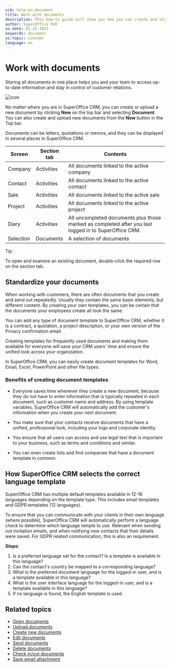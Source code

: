 ```yaml
---
uid: help-en-document
title: Work with documents
description: This how-to guide will show you how you can create and store documents in SuperOffice CRM, and how you can send and receive documents directly in your CRM solution.
author: SuperOffice RnD
so.date: 02.23.2023
keywords: document
so.topic: concept
language: en
---
```


# Work with documents

Storing all documents in one place helps you and your team to access up-to-date information and stay in control of customer relations.

![icon][img1]

No matter where you are in SuperOffice CRM, you can create or upload a new document by clicking **New** on the top bar and selecting **Document**. You can also create and upload new documents from the **New** button in the Top bar.

Documents can be letters, quotations or memos, and they can be displayed in several places in SuperOffice CRM.

| Screen | Section tab | Contents |
|---|---|---|
| Company | Activities | All documents linked to the active company |
| Contact | Activities | All documents linked to the active contact |
| Sale | Activities | All documents linked to the active sale |
| Project | Activities | All documents linked to the active project |
| Diary | Activities | All uncompleted documents plus those marked as completed after you last logged in to SuperOffice CRM. |
| Selection | Documents | A selection of documents |

> [!TIP]
> To open and examine an existing document, double-click the required row on the section tab.

## Standardize your documents

When working with customers, there are often documents that you create and send out repeatedly. Usually they contain the same basic elements, but different content. By creating your own templates, you can be certain that the documents your employees create all look the same.

You can add any type of document template to SuperOffice CRM, whether it is a contract, a quotation, a project description, or your own version of the Privacy confirmation email.

Creating templates for frequently used documents and making them available for everyone will save your CRM users' time and ensure the unified look across your organization.

In SuperOffice CRM, you can easily create document templates for Word, Email, Excel, PowerPoint and other file types.

### Benefits of creating document templates

* Everyone saves time whenever they create a new document, because they do not have to enter information that is typically repeated in each document, such as customer name and address. By using template variables, SuperOffice CRM will automatically add the customer's information when you create your next document.

* You make sure that your contacts receive documents that have a unified, professional look, including your logo and corporate identity.

* You ensure that all users can access and use legal text that is important to your business, such as terms and conditions and similar.

* You can even create lists and find companies that have a document template in common.

## How SuperOffice CRM selects the correct language template

SuperOffice CRM has multiple default templates available in 12-16 languages depending on the template type. This includes email templates and GDPR templates (12 languages).

To ensure that you can communicate with your clients in their own language (where possible), SuperOffice CRM will automatically perform a language check to determine which language temple to use. Relevant when sending out invitation emails, and when notifying new contacts that their details were saved. For GDPR related communication, this is also an requirement.

**Steps:**

1. Is a preferred language set for the contact? Is a template is available in this language?
2. Can the contact's country be mapped to a corresponding language?
3. What is the preferred document language for the logged-in user, and is a template available in this language?
4. What is the user interface language for the logged-in user, and is a template available in this language?
5. If no language is found, the English template is used.

## Related topics

* [Open documents][1]
* [Upload documents][2]
* [Create new documents][3]
* [Edit documents][4]
* [Send documents][5]
* [Delete documents][6]
* [Check in/out documents][7]
* [Save email attachment][8]

<!-- Referenced links -->
[1]: open.md
[2]: upload.md
[3]: create.md
[4]: edit.md
[5]: send-as-email.md
[6]: delete.md
[7]: lock.md
[8]: ../../email/mail-link/learn/archive.md

<!-- Referenced images -->
[img1]: ../../../../common/icons/document-h32.png
